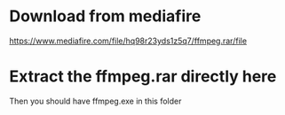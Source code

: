 # Download from mediafire

https://www.mediafire.com/file/hq98r23yds1z5q7/ffmpeg.rar/file

# Extract the ffmpeg.rar directly here

Then you should have ffmpeg.exe in this folder
